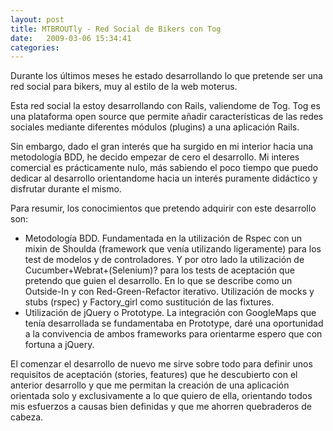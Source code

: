 ```yaml
---
layout: post
title: MTBROUTly - Red Social de Bikers con Tog
date:   2009-03-06 15:34:41
categories:
---
```


Durante los últimos meses he estado desarrollando lo que pretende ser una red social para bikers, muy al estilo de la web moterus.

Esta red social la estoy desarrollando con Rails, valiendome de Tog. Tog es una plataforma open source que permite añadir características de las redes sociales mediante diferentes módulos (plugins) a una aplicación Rails.

Sin embargo, dado el gran interés que ha surgido en mi interior hacia una metodología BDD, he decido empezar de cero el desarrollo. Mi interes comercial es prácticamente nulo, más sabiendo el poco tiempo que puedo dedicar al desarrollo orientandome hacia un interés puramente didáctico y disfrutar durante el mismo.

Para resumir, los conocimientos que pretendo adquirir con este desarrollo son:

- Metodología BDD. Fundamentada en la utilización de Rspec con un mixin de Shoulda (framework que venía utilizando ligeramente) para los test de modelos y de controladores. Y por otro lado la utilización de Cucumber+Webrat+(Selenium)? para los tests de aceptación que pretendo que guien el desarrollo. En lo que se describe como un Outside-In y con Red-Green-Refactor iterativo. Utilización de mocks y stubs (rspec) y Factory_girl como sustitución de las fixtures.
- Utilización de jQuery o Prototype. La integración con GoogleMaps que tenía desarrollada se fundamentaba en Prototype, daré una oportunidad a la convivencia de ambos frameworks para orientarme espero que con fortuna a jQuery.

El comenzar el desarrollo de nuevo me sirve sobre todo para definir unos requisitos de aceptación (stories, features) que he descubierto con el anterior desarrollo y que me permitan la creación de una aplicación orientada solo y exclusivamente a lo que quiero de ella, orientando todos mis esfuerzos a causas bien definidas y que me ahorren quebraderos de cabeza.
